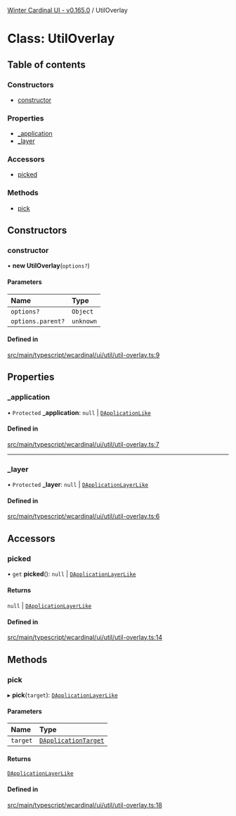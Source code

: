 [Winter Cardinal UI - v0.165.0](../index.md) / UtilOverlay

# Class: UtilOverlay

## Table of contents

### Constructors

- [constructor](UtilOverlay.md#constructor)

### Properties

- [\_application](UtilOverlay.md#_application)
- [\_layer](UtilOverlay.md#_layer)

### Accessors

- [picked](UtilOverlay.md#picked)

### Methods

- [pick](UtilOverlay.md#pick)

## Constructors

### constructor

• **new UtilOverlay**(`options?`)

#### Parameters

| Name | Type |
| :------ | :------ |
| `options?` | `Object` |
| `options.parent?` | `unknown` |

#### Defined in

[src/main/typescript/wcardinal/ui/util/util-overlay.ts:9](https://github.com/winter-cardinal/winter-cardinal-ui/blob/v0.165.0/src/main/typescript/wcardinal/ui/util/util-overlay.ts#L9)

## Properties

### \_application

• `Protected` **\_application**: ``null`` \| [`DApplicationLike`](../interfaces/DApplicationLike.md)

#### Defined in

[src/main/typescript/wcardinal/ui/util/util-overlay.ts:7](https://github.com/winter-cardinal/winter-cardinal-ui/blob/v0.165.0/src/main/typescript/wcardinal/ui/util/util-overlay.ts#L7)

___

### \_layer

• `Protected` **\_layer**: ``null`` \| [`DApplicationLayerLike`](../interfaces/DApplicationLayerLike.md)

#### Defined in

[src/main/typescript/wcardinal/ui/util/util-overlay.ts:6](https://github.com/winter-cardinal/winter-cardinal-ui/blob/v0.165.0/src/main/typescript/wcardinal/ui/util/util-overlay.ts#L6)

## Accessors

### picked

• `get` **picked**(): ``null`` \| [`DApplicationLayerLike`](../interfaces/DApplicationLayerLike.md)

#### Returns

``null`` \| [`DApplicationLayerLike`](../interfaces/DApplicationLayerLike.md)

#### Defined in

[src/main/typescript/wcardinal/ui/util/util-overlay.ts:14](https://github.com/winter-cardinal/winter-cardinal-ui/blob/v0.165.0/src/main/typescript/wcardinal/ui/util/util-overlay.ts#L14)

## Methods

### pick

▸ **pick**(`target`): [`DApplicationLayerLike`](../interfaces/DApplicationLayerLike.md)

#### Parameters

| Name | Type |
| :------ | :------ |
| `target` | [`DApplicationTarget`](../interfaces/DApplicationTarget.md) |

#### Returns

[`DApplicationLayerLike`](../interfaces/DApplicationLayerLike.md)

#### Defined in

[src/main/typescript/wcardinal/ui/util/util-overlay.ts:18](https://github.com/winter-cardinal/winter-cardinal-ui/blob/v0.165.0/src/main/typescript/wcardinal/ui/util/util-overlay.ts#L18)
